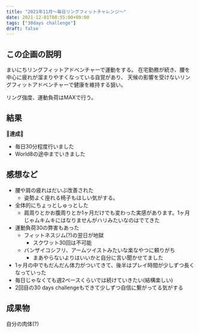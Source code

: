 ```yaml
---
title: "2021年11月〜毎日リングフィットチャレンジ〜"
date: 2021-12-01T08:55:00+09:00
tags: ["30days challenge"]
draft: false
---
```


## この企画の説明

まいにちリングフィットアドベンチャーで運動をする。
在宅勤務が続き、腰を中心に疲れが溜まりやすくなっている自覚があり、
天候の影響を受けないリングフィットアドベンチャーで健康を維持する狙い。

リング強度、運動負荷はMAXで行う。

## 結果

🎉**達成**🎉

 - 毎日30分程度行いました
 - World8の途中までいきました

## 感想など

 - 腰や肩の疲れはだいぶ改善された
   - 姿勢よく座れる椅子もほしい気がする。
 - 全体的にちょっとしゅっとした
   - 肩周りとかお腹周りとか1ヶ月だけでも変わった実感があります。1ヶ月じゃムキムキにはなりませんがハリみたいなのはでてきた
 - 運動負荷30の弊害もあった
   - フィットネスジム(?)の翌日が地獄
     - スクワット30回は不可能
   - バンザイコシフリ、アームツイストみたいな楽なやつに頼りがち
     - まあやらないよりはいいかと自分に言い聞かせてました
 - 1ヶ月の中でもだんだん体力がついてきて、後半はプレイ時間が少しずつ長くなっていった
 - 毎日じゃなくても週2ペースくらいでは続けていきたい(結構楽しい)
 - 2回目の30 days challengeもできて少しずつ自信に繋がってる気がする

## 成果物

自分の肉体(?)
